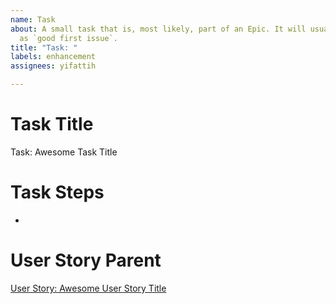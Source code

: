 ```yaml
---
name: Task
about: A small task that is, most likely, part of an Epic. It will usually be labeled
  as `good first issue`.
title: "Task: "
labels: enhancement
assignees: yifattih

---
```


<!-- Issue title should mirror the Task Title. -->

# Task Title
Task: Awesome Task Title

# Task Steps
- 

# User Story Parent
<!-- The link below should link to its User Story Parent. -->
[User Story: Awesome User Story Title](https://github.com/username/repository-name/issues/1)
